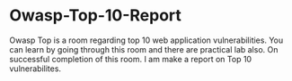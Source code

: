 # Owasp-Top-10-Report
Owasp Top is a room regarding top 10 web application vulnerabilities. You can learn by going through this room and there are practical lab also. On successful completion of this room. I am make a report on Top 10 vulnerabilites.
